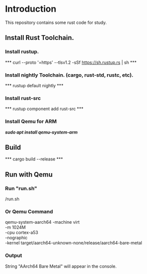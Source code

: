 # Introduction
This repository contains some rust code for study.

## Install Rust Toolchain.
### Install rustup.
*** curl --proto '=https' --tlsv1.2 -sSf https://sh.rustup.rs | sh ***

### Install nightly Toolchain. (cargo, rust-std, rustc, etc).
*** rustup default nightly ***
### Install rust-src
*** rustup component add rust-src ***

### Install Qemu for ARM
***sudo apt install qemu-system-arm***

## Build
*** cargo build --release ***

## Run with Qemu
### Run "run.sh"
/run.sh
### Or Qemu Command
qemu-system-aarch64 -machine virt \
  -m 1024M \
  -cpu cortex-a53 \
  -nographic \
  -kernel target/aarch64-unknown-none/release/aarch64-bare-metal

### Output
  String "AArch64 Bare Metal" will appear in the console.
